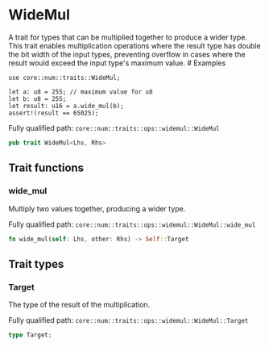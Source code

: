 # WideMul

A trait for types that can be multiplied together to produce a wider type.  This trait enables multiplication operations where the result type has double the bit width of the input types, preventing overflow in cases where the result would exceed the input type's maximum value.  # Examples
```cairo
use core::num::traits::WideMul;

let a: u8 = 255; // maximum value for u8
let b: u8 = 255;
let result: u16 = a.wide_mul(b);
assert!(result == 65025);
```

Fully qualified path: `core::num::traits::ops::widemul::WideMul`

```rust
pub trait WideMul<Lhs, Rhs>
```

## Trait functions

### wide_mul

Multiply two values together, producing a wider type.

Fully qualified path: `core::num::traits::ops::widemul::WideMul::wide_mul`

```rust
fn wide_mul(self: Lhs, other: Rhs) -> Self::Target
```


## Trait types

### Target

The type of the result of the multiplication.

Fully qualified path: `core::num::traits::ops::widemul::WideMul::Target`

```rust
type Target;
```


